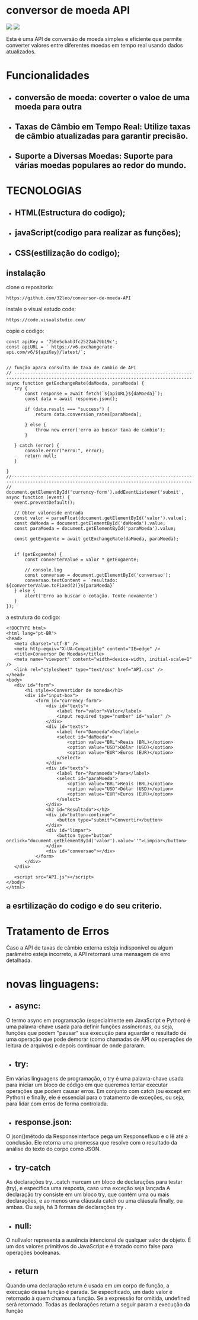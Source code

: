 # conversor de moeda API

![](api.png) ![](pai2.png)


Esta é uma API de conversão de moeda simples e eficiente que permite converter valores entre diferentes moedas em tempo real usando dados atualizados.

# Funcionalidades

 * ## conversão de moeda: coverter o valoe de uma moeda para outra 

 * ## Taxas de Câmbio em Tempo Real: Utilize taxas de câmbio atualizadas para garantir precisão.

* ## Suporte a Diversas Moedas: Suporte para várias moedas populares ao redor do mundo.

# TECNOLOGIAS 

*  ## HTML(Estructura do codigo);

* ## javaScript(codigo para realizar as funções);

* ## CSS(estilização do codigo);  

## instalação

clone o repositorio:
 
 ```
 https://github.com/32leo/conversor-de-moeda-API

 ```

 instale o visual estudo code:
 ```
 https://code.visualstudio.com/
 ```

 copie o codigo:
 ```
 const apiKey = '750e5cbab3fc2522ab79b19c';
const apiURL = ` https://v6.exchangerate-api.com/v6/${apiKey}/latest/`;


// função apara consulta de taxa de cambio de API
// -----------------------------------------------------------------------------------------------------------------------------------------
async function getExchangeRate(daMoeda, paraMoeda) {
    try {
        const response = await fetch(`${apiURL}${daMoeda}`);
        const data = await response.json();

        if (data.result === "success") {
            return data.conversion_rates[paraMoeda];

        } else {
            throw new error('erro ao buscar taxa de cambio');
        }

    } catch (error) {
        console.error("erro:", error);
        return null;
    }

}
//------------------------------------------------------------------------------------------------------------------------------------------
//
document.getElementById('currency-form').addEventListener('submit', async function (event) {
    event.preventDefault();

    // Obter valoresde entrada
    const valor = parseFloat(document.getElementById('valor').value);
    const daMoeda = document.getElementById('daMoeda').value;
    const paraMoeda = document.getElementById('paraMoeda').value;

    const getExgaente = await getExchangeRate(daMoeda, paraMoeda);


    if (getExgaente) {
        const converterValue = valor * getExgaente;

        // console.log
        const conversao = document.getElementById('conversao');
        conversao.textContent = `resultado: ${converterValue.toFixed(2)}${paraMoeda}`
    } else {
        alert('Erro ao buscar o cotação. Tente novamente')
    }
});
 ```

 a estrutura do codigo:
 ```
 <!DOCTYPE html>
<html lang="pt-BR">
<head>
    <meta charset="utf-8" />
    <meta http-equiv="X-UA-Compatible" content="IE=edge" />
    <title>Conversor De Moedas</title>
    <meta name="viewport" content="width=device-width, initial-scale=1" />
    <link rel="stylesheet" type="text/css" href="API.css" />
</head>
<body>
    <div id="form">
        <h1 style=>Convertidor de moneda</h1>
        <div id="input-box">
            <form id="currency-form">
                <div id="texts">
                    <label for="valor">Valor</label>
                    <input required type="number" id="valor" />
                </div>
                <div id="texts">
                    <label for="Damoeda">De</label>
                    <select id="daMoeda">
                        <option value="BRL">Reais (BRL)</option>
                        <option value="USD">Dólar (USD)</option>
                        <option value="EUR">Euros (EUR)</option>
                    </select>
                </div>
                <div id="texts">
                    <label for="Paramoeda">Para</label>
                    <select id="paraMoeda">
                        <option value="BRL">Reais (BRL)</option>
                        <option value="USD">Dólar (USD)</option>
                        <option value="EUR">Euros (EUR)</option>
                    </select>
                </div>
                <h2 id="Resultado"></h2>
                <div id="button-continue">
                    <button type="submit">Convertir</button>
                </div>
                <div id="limpar">
                    <button type="button" onclick="document.getElementById('valor').value=''">Limpiar</button>
                </div>
                <div id="conversao"></div>
            </form>
        </div>
    </div>
 
    <script src="API.js"></script>
</body>
</html>
```

## a esrtilização do codigo e do seu criterio.

# Tratamento de Erros

Caso a API de taxas de câmbio externa esteja indisponível ou algum parâmetro esteja incorreto, a API retornará uma mensagem de erro detalhada.

# novas linguagens:
* ## async:
 O termo async em programação (especialmente em JavaScript e Python) é uma palavra-chave usada para definir funções assíncronas, ou seja, funções que podem "pausar" sua execução para aguardar o resultado de uma operação que pode demorar (como chamadas de API ou operações de leitura de arquivos) e depois continuar de onde pararam.

* ## try:
Em várias linguagens de programação, o try é uma palavra-chave usada para iniciar um bloco de código em que queremos tentar executar operações que podem causar erros. Em conjunto com catch (ou except em Python) e finally, ele é essencial para o tratamento de exceções, ou seja, para lidar com erros de forma controlada.

* ## response.json:
 O json()método da Responseinterface pega um Responsefluxo e o lê até a conclusão. Ele retorna uma promessa que resolve com o resultado da análise do texto do corpo como JSON.

 * ## try-catch
 As declarações try...catch marcam um bloco de declarações para testar (try), e especifica uma resposta, caso uma exceção seja lançada
 A declaração try consiste em um bloco try, que contém uma ou mais declarações, e ao menos uma cláusula catch ou uma cláusula finally, ou ambas. Ou seja, há 3 formas de declarações try .
 
 * ## null:
 O nullvalor representa a ausência intencional de qualquer valor de objeto. É um dos valores primitivos do JavaScript e é tratado como false para operações booleanas.

 * ## return
 Quando uma declaração return é usada em um corpo de função, a execução dessa função é parada. Se especificado, um dado valor é retornado à quem chamou a função. Se a expressão for omitida, undefined será retornado. Todas as declarações return a seguir param a execução da função